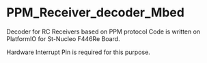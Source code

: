 # PPM_Receiver_decoder_Mbed
Decoder for RC Receivers based on PPM protocol
Code is written on PlatformIO for St-Nucleo F446Re Board.

Hardware Interrupt Pin is required for this purpose.
